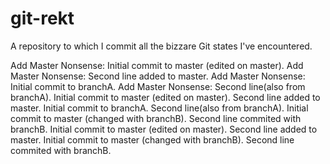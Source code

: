 # git-rekt
A repository to which I commit all the bizzare Git states I've encountered.

Add Master Nonsense: Initial commit to master (edited on master).
Add Master Nonsense: Second line added to master.
Add Master Nonsense: Initial commit to branchA.
Add Master Nonsense: Second line(also from branchA).
Initial commit to master (edited on master).
Second line added to master.
Initial commit to branchA.
Second line(also from branchA).
Initial commit to master (changed with branchB).
Second line commited with branchB.
Initial commit to master (edited on master).
Second line added to master.
Initial commit to master (changed with branchB).
Second line commited with branchB.
